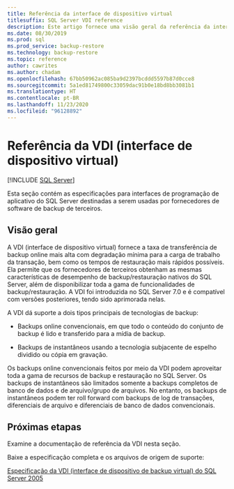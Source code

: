 ```yaml
---
title: Referência da interface de dispositivo virtual
titlesuffix: SQL Server VDI reference
description: Este artigo fornece uma visão geral da referência da interface de dispositivo virtual para o backup do SQL Server.
ms.date: 08/30/2019
ms.prod: sql
ms.prod_service: backup-restore
ms.technology: backup-restore
ms.topic: reference
author: cawrites
ms.author: chadam
ms.openlocfilehash: 67bb50962ac085ba9d2397bcddd5597b87d0cce8
ms.sourcegitcommit: 5a1ed81749800c33059dac91b0e18bd8bb3081b1
ms.translationtype: HT
ms.contentlocale: pt-BR
ms.lasthandoff: 11/23/2020
ms.locfileid: "96128892"
---
```

# <a name="virtual-device-interface-vdi-reference"></a>Referência da VDI (interface de dispositivo virtual)

[!INCLUDE [SQL Server](../../../includes/applies-to-version/sqlserver.md)]

Esta seção contém as especificações para interfaces de programação de aplicativo do SQL Server destinadas a serem usadas por fornecedores de software de backup de terceiros.

## <a name="overview"></a>Visão geral

A VDI (interface de dispositivo virtual) fornece a taxa de transferência de backup online mais alta com degradação mínima para a carga de trabalho da transação, bem como os tempos de restauração mais rápidos possíveis. Ela permite que os fornecedores de terceiros obtenham as mesmas características de desempenho de backup/restauração nativos do SQL Server, além de disponibilizar toda a gama de funcionalidades de backup/restauração. A VDI foi introduzida no SQL Server 7.0 e é compatível com versões posteriores, tendo sido aprimorada nelas.

A VDI dá suporte a dois tipos principais de tecnologias de backup:

- Backups online convencionais, em que todo o conteúdo do conjunto de backup é lido e transferido para a mídia de backup.

- Backups de instantâneos usando a tecnologia subjacente de espelho dividido ou cópia em gravação.

Os backups online convencionais feitos por meio da VDI podem aproveitar toda a gama de recursos de backup e restauração no SQL Server. Os backups de instantâneos são limitados somente a backups completos de banco de dados e de arquivo/grupo de arquivos. No entanto, os backups de instantâneos podem ter roll forward com backups de log de transações, diferenciais de arquivo e diferenciais de banco de dados convencionais.

## <a name="next-steps"></a>Próximas etapas

Examine a documentação de referência da VDI nesta seção.

Baixe a especificação completa e os arquivos de origem de suporte:

[Especificação da VDI (interface de dispositivo de backup virtual) do SQL Server 2005](https://www.microsoft.com/download/details.aspx?id=17282)